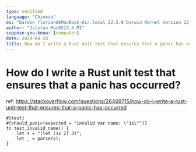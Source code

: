```yaml
---
type: verified
language: "Chinese"
os: "Darwin floriandeMacBook-Air.local 22.5.0 Darwin Kernel Version 22.5.0: Mon Apr 24 20:53:44 PDT 2023; root:xnu-8796.121.2~5/RELEASE_ARM64_T8103 arm64"
author: "Julyfun MacOS13.4 M1"
suppose-you-know: [computer]
date: 2024-04-28
title: How do I write a Rust unit test that ensures that a panic has occurred?
---
```


# How do I write a Rust unit test that ensures that a panic has occurred?

ref: https://stackoverflow.com/questions/26469715/how-do-i-write-a-rust-unit-test-that-ensures-that-a-panic-has-occurred

```
#[test]
#[should_panic(expected = "invalid var name: \"1x\"")]
fn test_invalid_name() {
    let s = "(let (1x 2) 3)";
    let _ = parse(s);
}
```

